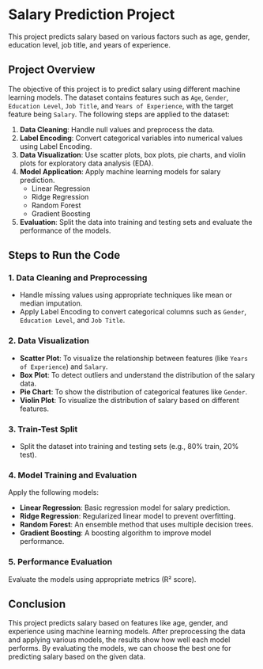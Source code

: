 # Salary Prediction Project

This project predicts salary based on various factors such as age, gender, education level, job title, and years of experience.

## Project Overview

The objective of this project is to predict salary using different machine learning models. The dataset contains features such as `Age`, `Gender`, `Education Level`, `Job Title`, and `Years of Experience`, with the target feature being `Salary`. The following steps are applied to the dataset:

1. **Data Cleaning**: Handle null values and preprocess the data.
2. **Label Encoding**: Convert categorical variables into numerical values using Label Encoding.
3. **Data Visualization**: Use scatter plots, box plots, pie charts, and violin plots for exploratory data analysis (EDA).
4. **Model Application**: Apply machine learning models for salary prediction.
   - Linear Regression
   - Ridge Regression
   - Random Forest
   - Gradient Boosting
5. **Evaluation**: Split the data into training and testing sets and evaluate the performance of the models.

## Steps to Run the Code

### 1. Data Cleaning and Preprocessing
- Handle missing values using appropriate techniques like mean or median imputation.
- Apply Label Encoding to convert categorical columns such as `Gender`, `Education Level`, and `Job Title`.

### 2. Data Visualization
- **Scatter Plot**: To visualize the relationship between features (like `Years of Experience`) and `Salary`.
- **Box Plot**: To detect outliers and understand the distribution of the salary data.
- **Pie Chart**: To show the distribution of categorical features like `Gender`.
- **Violin Plot**: To visualize the distribution of salary based on different features.

### 3. Train-Test Split
- Split the dataset into training and testing sets (e.g., 80% train, 20% test).

### 4. Model Training and Evaluation
Apply the following models:
- **Linear Regression**: Basic regression model for salary prediction.
- **Ridge Regression**: Regularized linear model to prevent overfitting.
- **Random Forest**: An ensemble method that uses multiple decision trees.
- **Gradient Boosting**: A boosting algorithm to improve model performance.

### 5. Performance Evaluation
Evaluate the models using appropriate metrics (R² score).

## Conclusion

This project predicts salary based on features like age, gender, and experience using machine learning models. After preprocessing the data and applying various models, the results show how well each model performs. By evaluating the models, we can choose the best one for predicting salary based on the given data.
